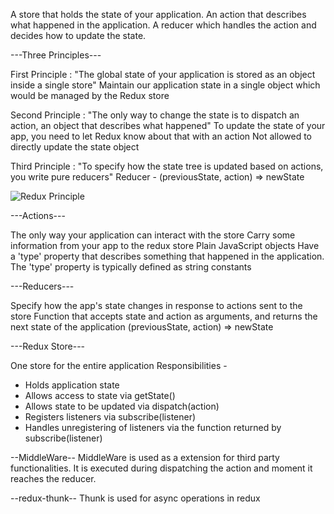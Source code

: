 A store that holds the state of your application.
An action that describes what happened in the application.
A reducer which handles the action and decides how to update the state.


---Three Principles---

First Principle :
"The global state of your application is stored as an object inside a single store"
Maintain our application state in a single object which would be managed by the Redux store

Second Principle : 
"The only way to change the state is to dispatch an action, an object that describes what
happened"
To update the state of your app, you need to let Redux know about that with an action
Not allowed to directly update the state object

Third Principle :
"To specify how the state tree is updated based on actions, you write pure reducers"
Reducer - (previousState, action) => newState


![Redux Principle](https://github.com/AbhishekPethe/Redux-Toolkit-CodeV/assets/82797230/7a362b07-6ab3-4d52-828d-b6faad9a9555)



---Actions---

The only way your application can interact with the store
Carry some information from your app to the redux store
Plain JavaScript objects
Have a 'type' property that describes something that happened in the
application.
The 'type' property is typically defined as string constants



---Reducers---

Specify how the app's state changes in response to actions sent to the store
Function that accepts state and action as arguments, and returns the next state
of the application
(previousState, action) => newState


---Redux Store---

One store for the entire application
Responsibilities -
- Holds application state
- Allows access to state via getState()
- Allows state to be updated via dispatch(action)
- Registers listeners via subscribe(listener)
- Handles unregistering of listeners via the function returned by subscribe(listener)



--MiddleWare--
MiddleWare is used as a extension for third party functionalities.
It is executed during dispatching the action and moment it reaches the reducer.

--redux-thunk--
Thunk is used for async operations in redux